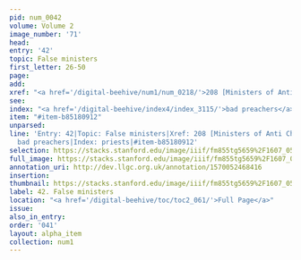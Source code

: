 ```yaml
---
pid: num_0042
volume: Volume 2
image_number: '71'
head: 
entry: '42'
topic: False ministers
first_letter: 26-50
page: 
add: 
xref: "<a href='/digital-beehive/num1/num_0218/'>208 [Ministers of AntiChrist]</a>"
see: 
index: "<a href='/digital-beehive/index4/index_3115/'>bad preachers</a>|<a href='/digital-beehive/index4/index_3183/'>priests</a>"
item: "#item-b85180912"
unparsed: 
line: 'Entry: 42|Topic: False ministers|Xref: 208 [Ministers of Anti Christ]|Index:
  bad preachers|Index: priests|#item-b85180912'
selection: https://stacks.stanford.edu/image/iiif/fm855tg5659%2F1607_0538/271,951,3086,505/full/0/default.jpg
full_image: https://stacks.stanford.edu/image/iiif/fm855tg5659%2F1607_0538/full/full/0/default.jpg
annotation_uri: http://dev.llgc.org.uk/annotation/1570052468416
insertion: 
thumbnail: https://stacks.stanford.edu/image/iiif/fm855tg5659%2F1607_0538/271,951,600,180/250,/0/default.jpg
label: 42. False ministers
location: "<a href='/digital-beehive/toc/toc2_061/'>Full Page</a>"
issue: 
also_in_entry: 
order: '041'
layout: alpha_item
collection: num1
---
```

